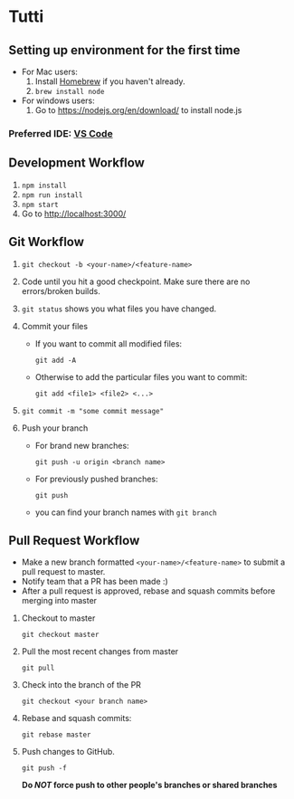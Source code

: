 # Tutti

## Setting up environment for the first time

* For Mac users:
  1. Install [Homebrew](https://brew.sh/) if you haven't already.
  2. `brew install node`
* For windows users:
  1. Go to <https://nodejs.org/en/download/> to install node.js

### Preferred IDE: [VS Code](https://code.visualstudio.com/)

## Development Workflow

1. `npm install`
2. `npm run install`
3. `npm start`
4. Go to <http://localhost:3000/>

## Git Workflow

1. `git checkout -b <your-name>/<feature-name>`
2. Code until you hit a good checkpoint. Make sure there are no errors/broken builds.
3. `git status` shows you what files you have changed.
4. Commit your files
    * If you want to commit all modified files:

      ```git
      git add -A
      ```

    * Otherwise to add the particular files you want to commit:

      ```git
      git add <file1> <file2> <...>
      ```

5. `git commit -m "some commit message"`
6. Push your branch
    * For brand new branches:

      ```git
      git push -u origin <branch name>
      ```

    * For previously pushed branches:

      ```git
      git push
      ```

    * you can find your branch names with `git branch`

## Pull Request Workflow

* Make a new branch formatted `<your-name>/<feature-name>` to submit a pull request to master.
* Notify team that a PR has been made :)
* After a pull request is approved, rebase and squash commits before merging into master

1. Checkout to master

    ```shell
    git checkout master
    ```

2. Pull the most recent changes from master

    ```shell
    git pull
    ```

3. Check into the branch of the PR

    ```shell
    git checkout <your branch name>
    ```

4. Rebase and squash commits:

    ```shell
    git rebase master
    ```

5. Push changes to GitHub.

    ```shell
    git push -f
    ```

    **Do _NOT_ force push to other people's branches or shared branches**
